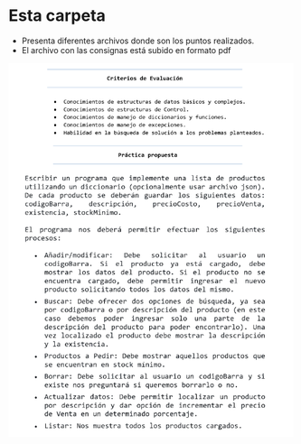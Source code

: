 # Esta carpeta
- Presenta diferentes archivos donde son los puntos realizados.
- El archivo con las consignas está subido en formato pdf

![Consignas](TPN2Pg2.png)

